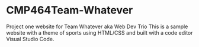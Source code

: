# CMP464Team-Whatever
Project one website for Team Whatever aka Web Dev Trio
This is a sample website with a theme of sports using HTML/CSS and built with a code editor Visual Studio Code.
